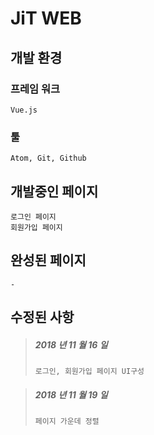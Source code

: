 # JiT WEB

## 개발 환경

### 프레임 워크

```
Vue.js
```

### 툴

```
Atom, Git, Github
```

## 개발중인 페이지

```
로그인 페이지
회원가입 페이지
```

## 완성된 페이지

```
-
```

## 수정된 사항

> ##### 2018 년 11 월 16 일
>
> ```
> 로그인, 회원가입 페이지 UI구성
> ```

> ##### 2018 년 11 월 19 일
>
> ```
> 페이지 가운데 정렬
> ```

